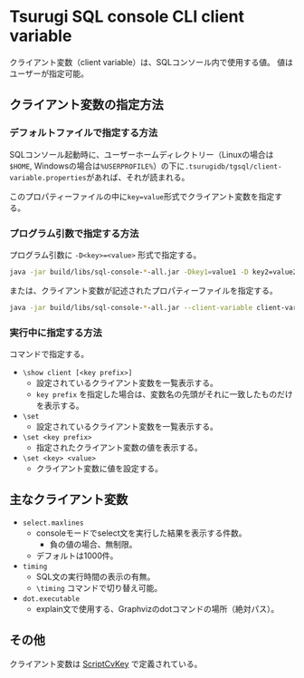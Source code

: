 # Tsurugi SQL console CLI client variable

クライアント変数（client variable）は、SQLコンソール内で使用する値。
値はユーザーが指定可能。



## クライアント変数の指定方法

### デフォルトファイルで指定する方法

SQLコンソール起動時に、ユーザーホームディレクトリー（Linuxの場合は`$HOME`, Windowsの場合は`%USERPROFILE%`）の下に`.tsurugidb/tgsql/client-variable.properties`があれば、それが読まれる。

このプロパティーファイルの中に`key=value`形式でクライアント変数を指定する。

### プログラム引数で指定する方法

プログラム引数に `-D<key>=<value>` 形式で指定する。

```bash
java -jar build/libs/sql-console-*-all.jar -Dkey1=value1 -D key2=value2
```

または、クライアント変数が記述されたプロパティーファイルを指定する。

```bash
java -jar build/libs/sql-console-*-all.jar --client-variable client-variable.properties
```

### 実行中に指定する方法

コマンドで指定する。

- `\show client [<key prefix>]`
  - 設定されているクライアント変数を一覧表示する。
  - `key prefix` を指定した場合は、変数名の先頭がそれに一致したものだけを表示する。
- `\set`
  - 設定されているクライアント変数を一覧表示する。
- `\set <key prefix>`
  - 指定されたクライアント変数の値を表示する。
- `\set <key> <value>`
  - クライアント変数に値を設定する。



## 主なクライアント変数

- `select.maxlines`
  - consoleモードでselect文を実行した結果を表示する件数。
    - 負の値の場合、無制限。
  - デフォルトは1000件。
- `timing`
  - SQL文の実行時間の表示の有無。
  - `\timing` コマンドで切り替え可能。
- `dot.executable`
  - explain文で使用する、Graphvizのdotコマンドの場所（絶対パス）。



## その他

クライアント変数は [ScriptCvKey] で定義されている。

[ScriptCvKey]: ../core/src/main/java/com/tsurugidb/console/core/config/ScriptCvKey.java